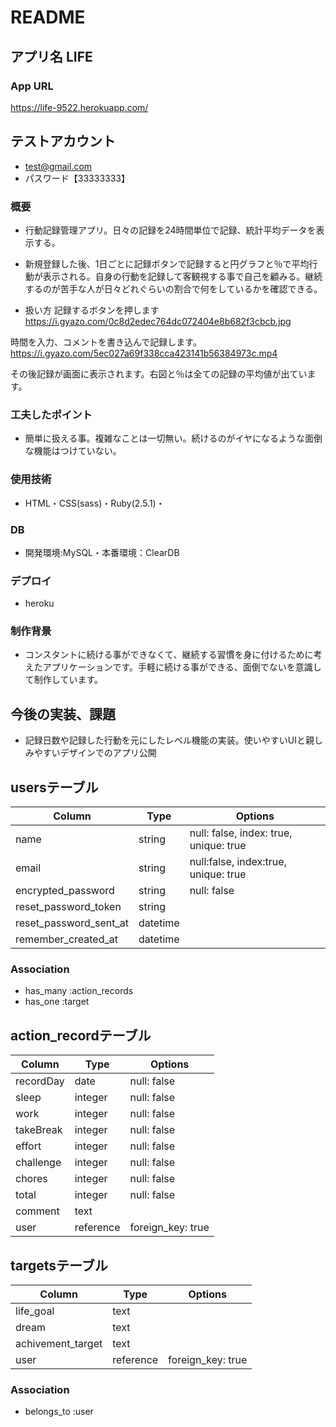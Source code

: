 # README

## アプリ名 LIFE


### App URL
https://life-9522.herokuapp.com/

## テストアカウント 
- test@gmail.com
- パスワード【33333333】

### 概要
- 行動記録管理アプリ。日々の記録を24時間単位で記録、統計平均データを表示する。
- 新規登録した後、1日ごとに記録ボタンで記録すると円グラフと％で平均行動が表示される。自身の行動を記録して客観視する事で自己を顧みる。継続するのが苦手な人が日々どれぐらいの割合で何をしているかを確認できる。

- 扱い方
記録するボタンを押します
https://i.gyazo.com/0c8d2edec764dc072404e8b682f3cbcb.jpg

時間を入力、コメントを書き込んで記録します。
https://i.gyazo.com/5ec027a69f338cca423141b56384973c.mp4

その後記録が画面に表示されます。右図と％は全ての記録の平均値が出ています。


### 工夫したポイント
- 簡単に扱える事。複雑なことは一切無い。続けるのがイヤになるような面倒な機能はつけていない。

### 使用技術
- HTML・CSS(sass)・Ruby(2.5.1)・
### DB
- 開発環境:MySQL・本番環境：ClearDB

### デプロイ
- heroku

### 制作背景
- コンスタントに続ける事ができなくて、継続する習慣を身に付けるために考えたアプリケーションです。手軽に続ける事ができる、面倒でないを意識して制作しています。

## 今後の実装、課題
- 記録日数や記録した行動を元にしたレベル機能の実装。使いやすいUIと親しみやすいデザインでのアプリ公開



## usersテーブル
|Column|Type|Options|
|------|----|-------|
|name|string|null: false, index: true, unique: true|
|email|string|null:false, index:true, unique: true|
|encrypted_password|string|null: false|
|reset_password_token|string||
|reset_password_sent_at|datetime||
|remember_created_at|datetime||

### Association
- has_many :action_records
- has_one :target

## action_recordテーブル
|Column|Type|Options|
|------|----|-------|
|recordDay|date|null: false|
|sleep|integer|null: false|
|work|integer|null: false|
|takeBreak|integer|null: false|
|effort|integer|null: false|
|challenge|integer|null: false|
|chores|integer|null: false|
|total|integer|null: false|
|comment|text||
|user|reference|foreign_key: true|

## targetsテーブル
|Column|Type|Options|
|------|----|-------|
|life_goal|text||
|dream|text||
|achivement_target|text||
|user|reference|foreign_key: true|

### Association
- belongs_to :user